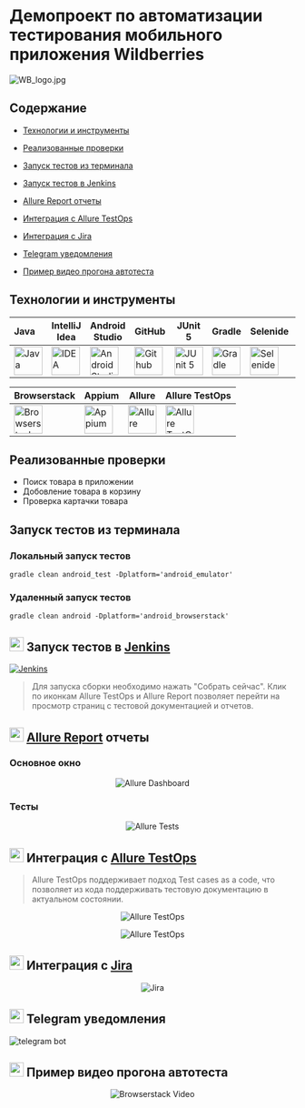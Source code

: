 <h1 >Демопроект по автоматизации тестирования мобильного приложения Wildberries</h1>

![WB_logo.jpg](media/logo/WB_logo.jpg)

## Содержание 

* <a href="#tools">Технологии и инструменты</a>

* <a href="#cases">Реализованные проверки</a>

* <a href="#console">Запуск тестов из терминала</a>

* <a href="#jenkins">Запуск тестов в Jenkins</a>

* <a href="#allure">Allure Report отчеты</a>

* <a href="#allure-testops">Интеграция с Allure TestOps</a>

* <a href="#jira">Интеграция с Jira</a>

* <a href="#telegram">Telegram уведомления</a>

* <a href="#video">Пример видео прогона автотеста</a>

<a id="tools"></a>
## Технологии и инструменты

| Java                                                                                                    | IntelliJ Idea                                                                                                                | Android Studio                                                                                                                             | GitHub                                                                                                    | JUnit 5                                                                                                           | Gradle                                                                                                   | Selenide                                                                                                        |  Jenkins                                                                                                           | Jira                                                                                                                         |
|:--------------------------------------------------------------------------------------------------------|------------------------------------------------------------------------------------------------------------------------------|--------------------------------------------------------------------------------------------------------------------------------------------|-----------------------------------------------------------------------------------------------------------|-------------------------------------------------------------------------------------------------------------------|----------------------------------------------------------------------------------------------------------|-----------------------------------------------------------------------------------------------------------------|-------------------------------------------------------------------------------------------------------------------:|------------------------------------------------------------------------------------------------------------------------------|
| <a href="https://www.java.com/"><img src="media/logo/Java.svg" width="50" height="50"  alt="Java"/></a> | <a id ="tech" href="https://www.jetbrains.com/idea/"><img src="media/logo/Idea.svg" width="50" height="50"  alt="IDEA"/></a> | <a href="https://developer.android.com/studio"><img src="media/logo/Android-studio.svg" width="50" height="50"  alt="Android Studio"/></a> | <a href="https://github.com/"><img src="media/logo/GitHub.svg" width="50" height="50"  alt="Github"/></a> | <a href="https://junit.org/junit5/"><img src="media/logo/Junit5.svg" width="50" height="50"  alt="JUnit 5"/></a> | <a href="https://gradle.org/"><img src="media/logo/Gradle.svg" width="50" height="50"  alt="Gradle"/></a> | <a href="https://selenide.org/"><img src="media/logo/Selenide.svg" width="50" height="50"  alt="Selenide"/></a> |   <a href="https://www.jenkins.io/"><img src="media/logo/Jenkins.svg" width="50" height="50"  alt="Jenkins"/></a> | <a href="https://www.atlassian.com/ru/software/jira"><img src="media/logo/Jira.svg" width="50" height="50"  alt="Jira"/></a> |


| Browserstack                                                                                                                          | Appium                                                                                                    | Allure                                                                                                                    | Allure TestOps                                                                                                      |
|:--------------------------------------------------------------------------------------------------------------------------------------|-----------------------------------------------------------------------------------------------------------|---------------------------------------------------------------------------------------------------------------------------|---------------------------------------------------------------------------------------------------------------------|
| <a href="https://www.browserstack.com/"><img src="media/logo/Browserstack.svg" width="50" height="50"  alt="Browserstack"/></a>       | <a href="https://appium.io/"><img src="media/logo/Appium.svg" width="50" height="50"  alt="Appium"/></a> | <a href="https://github.com/allure-framework"><img src="media/logo/Allure.svg" width="50" height="50"  alt="Allure"/></a> | <a href="https://qameta.io/"><img src="media/logo/Allure_TO.svg" width="50" height="50"  alt="Allure TestOps"/></a> |


<a id="cases"></a>
##  Реализованные проверки

-  Поиск товара в приложении
-  Добовление товара в корзину
-  Проверка картачки товара

<a id="console"></a>
##  Запуск тестов из терминала
### Локальный запуск тестов

```
gradle clean android_test -Dplatform='android_emulator'
```

### Удаленный запуск тестов

```
gradle clean android -Dplatform='android_browserstack'
```

<a id="jenkins"></a>
## <img src="media/logo/Jenkins.svg" width="25" height="25"/></a> Запуск тестов в [Jenkins](https://jenkins.autotests.cloud/job/AD_demo_mobile_wb/)

<p align="center">

<a href="https://jenkins.autotests.cloud/job/AD_demo_mobile_wb/"><img src="media/screenshots/JenkinsMobile.png" alt="Jenkins"/></a>

> Для запуска сборки необходимо нажать "Собрать сейчас". Клик по иконкам Allure TestOps и Allure Report позволяет перейти 
> на просмотр страниц с тестовой документацией и отчетов.
</p>

<a id="allure"></a>
## <img src="media/logo/Allure.svg" width="25" height="25"/></a> [Allure Report](https://jenkins.autotests.cloud/job/AD_demo_mobile_wb/4/allure/) отчеты

### Основное окно

<p align="center">
<img title="Allure Dashboard" src="media/screenshots/AllureMobile.png">
</p>

### Тесты

<p align="center">
<img title="Allure Tests" src="media/screenshots/AllureTestsMobile.png">
</p>

<a id="allure-testops"></a>
## <img src="media/logo/Allure_TO.svg" width="25" height="25"/></a> Интеграция с [Allure TestOps](https://allure.autotests.cloud/project/1910/dashboards)

>Allure TestOps поддерживает подход Test cases as a code, что позволяет из кода поддерживать тестовую документацию в актуальном состоянии.

<p align="center">
<img title="Allure TestOps" src="media/screenshots/TOpsMobile1.png">
</p>

<p align="center">
<img title="Allure TestOps" src="media/screenshots/TOpsTestsMobile.png">
</p>

<a id="jira"></a>
## <img src="media/logo/Jira.svg" width="25" height="25"/></a> Интеграция с [Jira](https://jira.autotests.cloud/browse/HOMEWORK-548)

<p align="center">
<img title="Jira" src="media/screenshots/jiraMobile.png">
</p>

<a id="telegram"></a>
## <img src="media/logo/Telegram.svg" width="25" height="25"/></a> Telegram уведомления

<p >
<img title="telegram bot" src="media/screenshots/mobileBot.png">
</p>

<a id="video"></a>
## <img src="media/logo/Browserstack.svg" width="25" height="25"/></a> Пример видео прогона автотеста

<p align="center">
  <img title="Browserstack Video" src="media/video/currencyTestCut.gif">
</p>